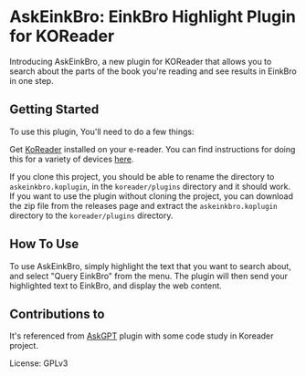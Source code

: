 # AskEinkBro: EinkBro Highlight Plugin for KOReader

Introducing AskEinkBro, a new plugin for KOReader that allows you to search about the parts of the book you're reading and see results in EinkBro in one step.

## Getting Started

To use this plugin, You'll need to do a few things:

Get [KoReader](https://github.com/koreader/koreader) installed on your e-reader. You can find instructions for doing this for a variety of devices [here](https://www.mobileread.com/forums/forumdisplay.php?f=276).

If you clone this project, you should be able to rename the directory to `askeinkbro.koplugin`, in the `koreader/plugins` directory and it should work. If you want to use the plugin without cloning the project, you can download the zip file from the releases page and extract the `askeinkbro.koplugin` directory to the `koreader/plugins` directory.

## How To Use

To use AskEinkBro, simply highlight the text that you want to search about, and select "Query EinkBro" from the menu. The plugin will then send your highlighted text to EinkBro, and display the web content.

## Contributions to 
It's referenced from [AskGPT](https://github.com/drewbaumann/AskGPT) plugin with some code study in Koreader project.


License: GPLv3

